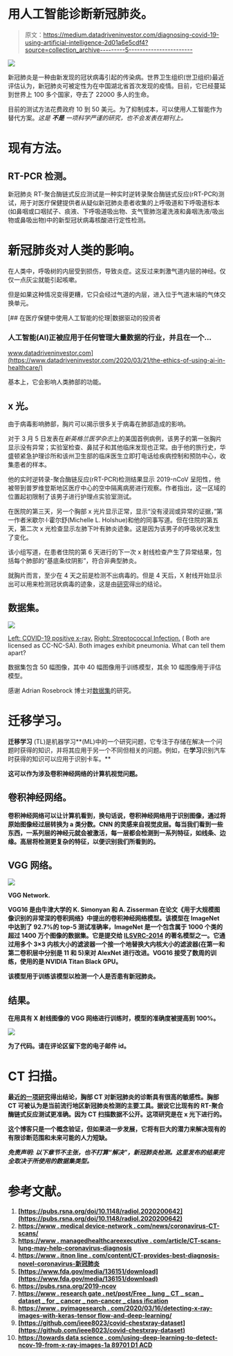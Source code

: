 # 用人工智能诊断新冠肺炎。

> 原文：<https://medium.datadriveninvestor.com/diagnosing-covid-19-using-artificial-intelligence-2d01a6e5cdf4?source=collection_archive---------5----------------------->

![](img/dc868a0e309996f9a67959973a55c2aa.png)

新冠肺炎是一种由新发现的冠状病毒引起的传染病。世界卫生组织(世卫组织)最近评估认为，新冠肺炎可被定性为在中国湖北省首次发现的疫情。目前，它已经蔓延到世界上 100 多个国家，夺去了 22000 多人的生命。

目前的测试方法花费政府 10 到 50 美元。为了抑制成本，可以使用人工智能作为替代方案。*这是* ***不是*** *一项科学严谨的研究，也不会发表在期刊上。*

# 现有方法。

## RT-PCR 检测。

新冠肺炎 RT-聚合酶链式反应测试是一种实时逆转录聚合酶链式反应(rRT-PCR)测试，用于对医疗保健提供者从疑似新冠肺炎患者收集的上呼吸道和下呼吸道标本(如鼻咽或口咽拭子、痰液、下呼吸道吸出物、支气管肺泡灌洗液和鼻咽洗液/吸出物或鼻吸出物)中的新型冠状病毒核酸进行定性检测。

# 新冠肺炎对人类的影响。

在人类中，呼吸树的内层受到损伤，导致炎症。这反过来刺激气道内层的神经。仅仅一点灰尘就能引起咳嗽。

但是如果这种情况变得更糟，它只会经过气道的内层，进入位于气道末端的气体交换单元。

[](https://www.datadriveninvestor.com/2020/03/21/the-ethics-of-using-ai-in-healthcare/) [## 在医疗保健中使用人工智能的伦理|数据驱动的投资者

### 人工智能(AI)正被应用于任何管理大量数据的行业，并且在一个…

www.datadriveninvestor.com](https://www.datadriveninvestor.com/2020/03/21/the-ethics-of-using-ai-in-healthcare/) 

基本上，它会影响人类肺部的功能。

## x 光。

由于病毒影响肺部，胸片可以揭示很多关于病毒在肺部造成的影响。

对于 3 月 5 日发表在*新英格兰医学杂志*上的美国首例病例，该男子的第一张胸片显示没有异常；实验室检查、鼻拭子和其他临床发现也正常。由于他的旅行史，华盛顿紧急护理诊所和该州卫生部的临床医生立即打电话给疾病控制和预防中心，收集患者的样本。

他的实时逆转录-聚合酶链反应(rRT-PCR)检测结果显示 2019-nCoV 呈阳性，他被带到普罗维登斯地区医疗中心的空中隔离病房进行观察。作者指出，这一区域的位置起初限制了该男子进行护理点实验室测试。

在医院的第三天，另一个胸部 x 光片显示正常，显示“没有浸润或异常的证据，”第一作者米歇尔·l·霍尔舒(Michelle L. Holshue)和他的同事写道。但在住院的第五天，第二次 x 光检查显示左肺下叶有肺炎迹象。这是因为该男子的呼吸状况发生了变化。

该小组写道，在患者住院的第 6 天进行的下一次 x 射线检查产生了异常结果，包括每个肺部的“基底条纹阴影”，符合非典型肺炎。

就胸片而言，至少在 4 天之前是检测不出病毒的。但是 4 天后，X 射线开始显示出可以用来检测冠状病毒的迹象，这是由[研究](https://www.nejm.org/doi/full/10.1056/NEJMoa2001191)得出的结论。

## 数据集。

![](img/6837336718ef5661b06fa42f042dfdbf.png)

[Left: COVID-19 positive x-ray.](https://radiopaedia.org/cases/covid-19-pneumonia-14) [Right: Streptococcal Infection.](https://radiopaedia.org/cases/streptococcus-pneumoniae-pneumonia-temporal-evolution-1) ( Both are licensed as CC-NC-SA). Both images exhibit pneumonia. What can tell them apart?

数据集包含 50 幅图像，其中 40 幅图像用于训练模型，其余 10 幅图像用于评估模型。

感谢 Adrian Rosebrock 博士对[数据集](https://www.pyimagesearch.com/2020/03/16/detecting-covid-19-in-x-ray-images-with-keras-tensorflow-and-deep-learning/)的研究。

# 迁移学习。

**迁移学习** (TL)是机器学习**(ML)中的一个研究问题，它专注于存储在解决一个问题时获得的知识，并将其应用于另一个不同但相关的问题。例如，在**学习**识别汽车时获得的知识可以应用于识别卡车。**

**这可以作为涉及卷积神经网络的计算机视觉问题。**

## **卷积神经网络。**

**卷积神经网络可以让计算机看到，换句话说，卷积神经网络用于识别图像，通过将原始图像经过层转换为 a 类分数。CNN 的灵感来自视觉皮层。每当我们看到一些东西，一系列层的神经元就会被激活，每一层都会检测到一系列特征，如线条、边缘。高层将检测更复杂的特征，以便识别我们所看到的。**

## **VGG 网络。**

**![](img/be3c340b2814f1926e05b74af2ce2005.png)**

**VGG Network.**

**VGG16 是由牛津大学的 K. Simonyan 和 A. Zisserman 在论文《用于大规模图像识别的非常深的卷积网络》中提出的卷积神经网络模型。该模型在 ImageNet 中达到了 92.7%的 top-5 测试准确率，ImageNet 是一个包含属于 1000 个类的超过 1400 万个图像的数据集。它是提交给 [ILSVRC-2014](http://www.image-net.org/challenges/LSVRC/2014/results) 的著名模型之一。它通过用多个 3×3 内核大小的滤波器一个接一个地替换大内核大小的滤波器(在第一和第二卷积层中分别是 11 和 5)来对 AlexNet 进行改进。VGG16 接受了数周的训练，使用的是 NVIDIA Titan Black GPU。**

**该模型用于训练该模型以检测一个人是否患有新冠肺炎。**

## **结果。**

**在用具有 X 射线图像的 VGG 网络进行训练时，模型的准确度被提高到 100%。**

**![](img/ef65cf273ad88e5841d0cf58c382cf4d.png)**

**为了代码。请在评论区留下您的电子邮件 id。**

# **CT 扫描。**

**最近[的一项研究](https://pubs.rsna.org/doi/10.1148/radiol.2020200642)得出结论，胸部 CT 对新冠肺炎的诊断具有很高的敏感性。胸部 CT 可被认为是当前流行地区新冠肺炎检测的主要工具。据说它比现有的 RT-聚合酶链式反应测试更准确。因为 CT 扫描数据不公开。这项研究是在 x 光下进行的。**

****这个博客只是一个概念验证，但如果进一步发展，它将有巨大的潜力来解决现有的有限诊断范围和未来可能的人力短缺。****

*****免责声明:*** *以下章节不主张，也不打算“解决”，新冠肺炎检测。这里发布的结果完全取决于所使用的数据集类型。***

# **参考文献。**

1.  **[https://pubs.rsna.org/doi/10.1148/radiol.2020200642](https://pubs.rsna.org/doi/10.1148/radiol.2020200642)**
2.  **[https://www . medical device-network . com/news/coronavirus-CT-scans/](https://www.medicaldevice-network.com/news/coronavirus-ct-scans/)**
3.  **[https://www . managedhealthcareexecutive . com/article/CT-scans-lung-may-help-coronavirus-diagnosis](https://www.managedhealthcareexecutive.com/article/ct-scans-lung-may-help-coronavirus-diagnosis)**
4.  **[https://www . itnon line . com/content/CT-provides-best-diagnosis-novel-coronavirus-新冠肺炎](https://www.itnonline.com/content/ct-provides-best-diagnosis-novel-coronavirus-covid-19)**
5.  **[https://www.fda.gov/media/136151/download](https://www.fda.gov/media/136151/download)**
6.  **https://pubs.rsna.org/2019-ncov**
7.  **[https://www . research gate . net/post/Free _ lung _ CT _ scan _ dataset _ for _ cancer _ non-cancer _ class ification](https://www.researchgate.net/post/Free_lung_CT_scan_dataset_for_cancer_non-cancer_classification)**
8.  **[https://www . pyimagesearch . com/2020/03/16/detecting-x-ray-images-with-keras-tensor flow-and-deep-learning/](https://www.pyimagesearch.com/2020/03/16/detecting-covid-19-in-x-ray-images-with-keras-tensorflow-and-deep-learning/)**
9.  **[https://github.com/ieee8023/covid-chestxray-dataset](https://github.com/ieee8023/covid-chestxray-dataset)**
10.  **[https://towards data science . com/using-deep-learning-to-detect-ncov-19-from-x-ray-images-1a 89701 D1 ACD](https://towardsdatascience.com/using-deep-learning-to-detect-ncov-19-from-x-ray-images-1a89701d1acd)**